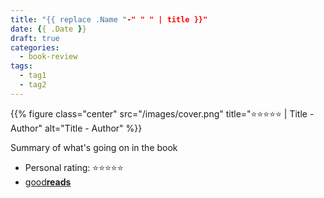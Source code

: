 ```yaml
---
title: "{{ replace .Name "-" " " | title }}"
date: {{ .Date }}
draft: true
categories:
  - book-review
tags:
  - tag1
  - tag2
---
```


{{% figure class="center" src="/images/cover.png" title="⭐️⭐️️️️⭐️⭐️️️⭐️ | Title - Author" alt="Title - Author" %}}

Summary of what's going on in the book

- Personal rating: ⭐️⭐️️️️⭐️⭐️⭐️
- [good**reads**](goodreads.com)
